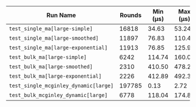 | Run Name | Rounds | Min (µs) | Max (µs) | Mean (µs) | Median (µs) | Stddev (µs) | Ops/sec |
|----|----|----|----|----|----|----|----|
| `test_single_ma[large-simple]` | 16818 | 34.63 | 53.24 | 35.64 | 35.61 | 0.32 | 2.81e+04 |
| `test_single_ma[large-smoothed]` | 11897 | 76.83 | 110.46 | 77.76 | 77.69 | 0.78 | 1.29e+04 |
| `test_single_ma[large-exponential]` | 11913 | 76.85 | 125.93 | 77.47 | 77.43 | 0.79 | 1.29e+04 |
| `test_bulk_ma[large-simple]` | 6242 | 114.74 | 160.09 | 115.62 | 115.39 | 1.53 | 8.65e+03 |
| `test_bulk_ma[large-smoothed]` | 2310 | 410.50 | 478.28 | 415.83 | 414.47 | 4.02 | 2.40e+03 |
| `test_bulk_ma[large-exponential]` | 2226 | 412.89 | 492.30 | 416.53 | 415.67 | 4.24 | 2.40e+03 |
| `test_single_mcginley_dynamic[large]` | 197785 | 0.13 | 2.72 | 0.13 | 0.13 | 0.01 | 7.71e+06 |
| `test_bulk_mcginley_dynamic[large]` | 6778 | 118.04 | 174.87 | 118.98 | 118.74 | 1.61 | 8.41e+03 |
